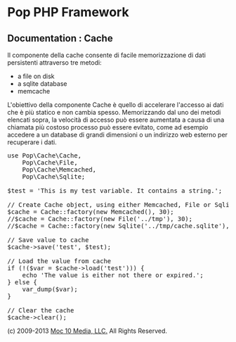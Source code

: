 Pop PHP Framework
=================

Documentation : Cache
---------------------

Il componente della cache consente di facile memorizzazione di dati persistenti attraverso tre metodi:

* a file on disk
* a sqlite database
* memcache

L'obiettivo della componente Cache è quello di accelerare l'accesso ai dati che è più statico e non cambia spesso. Memorizzando dal uno dei metodi elencati sopra, la velocità di accesso può essere aumentata a causa di una chiamata più costoso processo può essere evitato, come ad esempio accedere a un database di grandi dimensioni o un indirizzo web esterno per recuperare i dati.

<pre>
use Pop\Cache\Cache,
    Pop\Cache\File,
    Pop\Cache\Memcached,
    Pop\Cache\Sqlite;

$test = 'This is my test variable. It contains a string.';

// Create Cache object, using either Memcached, File or Sqlite
$cache = Cache::factory(new Memcached(), 30);
//$cache = Cache::factory(new File('../tmp'), 30);
//$cache = Cache::factory(new Sqlite('../tmp/cache.sqlite'), 30);

// Save value to cache
$cache->save('test', $test);

// Load the value from cache
if (!($var = $cache->load('test'))) {
    echo 'The value is either not there or expired.';
} else {
    var_dump($var);
}

// Clear the cache
$cache->clear();
</pre>

(c) 2009-2013 [Moc 10 Media, LLC.](http://www.moc10media.com) All Rights Reserved.
